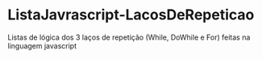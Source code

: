 # ListaJavrascript-LacosDeRepeticao
Listas de lógica dos 3 laços de repetição (While, DoWhile e For) feitas na linguagem javascript 

